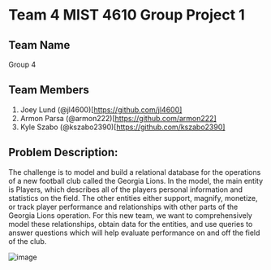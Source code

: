 # Team 4 MIST 4610 Group Project 1

## Team Name
Group 4

## Team Members
1) Joey Lund (@jl4600)[https://github.com/jl4600] 
2) Armon Parsa (@armon222)[https://github.com/armon222]
3) Kyle Szabo (@kszabo2390)[https://github.com/kszabo2390]

## Problem Description:

The challenge is to model and build a relational database for the operations of a new football club called the Georgia Lions. In the model, the main entity is Players, which describes all of the players personal information and statistics on the field. The other entities either support, magnify, monetize, or track player performance and relationships with other parts of the Georgia Lions operation. For this new team, we want to comprehensively model these relationships, obtain data for the entities, and use queries to answer questions which will help evaluate performance on and off the field of the club. 




![image](https://github.com/armon222/MIST-4600/assets/62662242/18813714-7174-4a80-85ed-7fb77afd6a6a)


